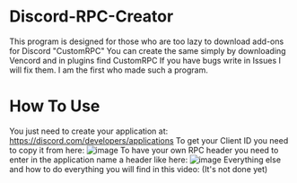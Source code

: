 # Discord-RPC-Creator
This program is designed for those who are too lazy to download add-ons for Discord "CustomRPC"
You can create the same simply by downloading Vencord and in plugins find CustomRPC
If you have bugs write in Issues I will fix them. I am the first who made such a program.
# How To Use
You just need to create your application at: https://discord.com/developers/applications
To get your Client ID you need to copy it from here: ![image](https://github.com/misha27317/Discord-RPC-Creator/assets/126237284/b79f2b3a-4863-4ee8-aff4-cd55ff31cb8b)
To have your own RPC header you need to enter in the application name a header like here:
![image](https://github.com/misha27317/Discord-RPC-Creator/assets/126237284/1c17e3c7-79f2-46fe-8d7c-6fc5afe5fd7b)
Everything else and how to do everything you will find in this video: (It's not done yet)

